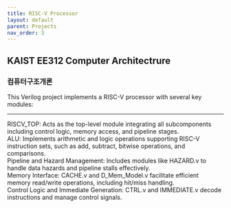 ```yaml
---
title: RISC-V Processor
layout: default
parent: Projects
nav_order: 3
---
```


## KAIST EE312 Computer Architectrure  
### 컴퓨터구조개론  

This Verilog project implements a RISC-V processor with several key modules:

---

RISCV_TOP: Acts as the top-level module integrating all subcomponents including control logic, memory access, and pipeline stages.  
ALU: Implements arithmetic and logic operations supporting RISC-V instruction sets, such as add, subtract, bitwise operations, and comparisons.  
Pipeline and Hazard Management: Includes modules like HAZARD.v to handle data hazards and pipeline stalls effectively.  
Memory Interface: CACHE.v and D_Mem_Model.v facilitate efficient memory read/write operations, including hit/miss handling.  
Control Logic and Immediate Generation: CTRL.v and IMMEDIATE.v decode instructions and manage control signals.  


